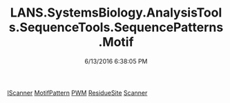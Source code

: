 ﻿---
title: LANS.SystemsBiology.AnalysisTools.SequenceTools.SequencePatterns.Motif
date: 6/13/2016 6:38:05 PM
---

[IScanner](T-LANS.SystemsBiology.AnalysisTools.SequenceTools.SequencePatterns.Motif.IScanner.html)
[MotifPattern](T-LANS.SystemsBiology.AnalysisTools.SequenceTools.SequencePatterns.Motif.MotifPattern.html)
[PWM](T-LANS.SystemsBiology.AnalysisTools.SequenceTools.SequencePatterns.Motif.PWM.html)
[ResidueSite](T-LANS.SystemsBiology.AnalysisTools.SequenceTools.SequencePatterns.Motif.ResidueSite.html)
[Scanner](T-LANS.SystemsBiology.AnalysisTools.SequenceTools.SequencePatterns.Motif.Scanner.html)
